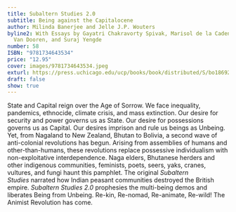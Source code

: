 ```yaml
---
title: Subaltern Studies 2.0
subtitle: Being against the Capitalocene
author: Milinda Banerjee and Jelle J.P. Wouters
byline2: With Essays by Gayatri Chakravorty Spivak, Marisol de la Cadena, Thom
  Van Dooren, and Suraj Yengde
number: 58
ISBN: "9781734643534"
price: "12.95"
cover: images/9781734643534.jpeg
exturl: https://press.uchicago.edu/ucp/books/book/distributed/S/bo186923992.html
draft: false
show: true
---
```

State and Capital reign over the Age of Sorrow. We face inequality, pandemics, ethnocide, climate crisis, and mass extinction. Our desire for security and power governs us as State. Our desire for possessions governs us as Capital. Our desires imprison and rule us beings as Unbeing. Yet, from Nagaland to New Zealand, Bhutan to Bolivia, a second wave of anti-colonial revolutions has begun. Arising from assemblies of humans and other-than-humans, these revolutions replace possessive individualism with non-exploitative interdependence. Naga elders, Bhutanese herders and other indigenous communities, feminists, poets, seers, yaks, cranes, vultures, and fungi haunt this pamphlet. The original *Subaltern Studies* narrated how Indian peasant communities destroyed the British empire. *Subaltern Studies 2.0* prophesies the multi-being demos and liberates Being from Unbeing. Re-kin, Re-nomad, Re-animate, Re-wild! The Animist Revolution has come.